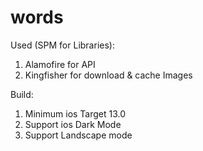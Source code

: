 # words

Used (SPM for Libraries):

1) Alamofire for API
2) Kingfisher for download & cache Images

Build:

1) Minimum ios Target 13.0
2) Support ios Dark Mode
3) Support Landscape mode

